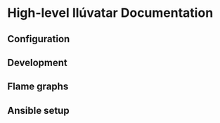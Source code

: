 # High-level Ilúvatar Documentation


## Configuration

## Development

## Flame graphs

## Ansible setup